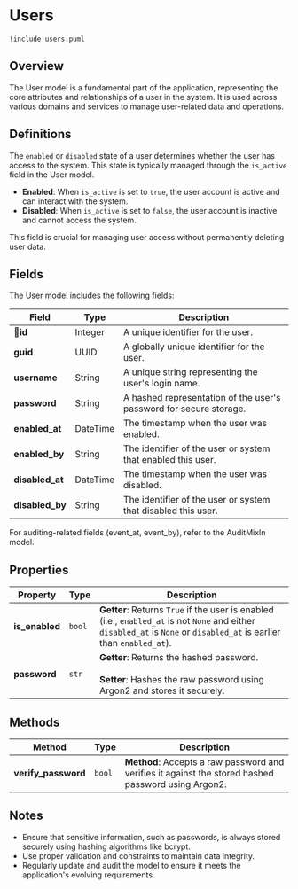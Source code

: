 # Users

```puml
!include users.puml
```

## Overview
The User model is a fundamental part of the application, representing the core attributes and relationships of a user in the system. It is used across various domains and services to manage user-related data and operations.

## Definitions

The `enabled` or `disabled` state of a user determines whether the user has access to the system. This state is typically managed through the `is_active` field in the User model.

- **Enabled**: When `is_active` is set to `true`, the user account is active and can interact with the system.
- **Disabled**: When `is_active` is set to `false`, the user account is inactive and cannot access the system.

This field is crucial for managing user access without permanently deleting user data.

## Fields
The User model includes the following fields:

| Field        | Type      | Description                                                                 |
|--------------|-----------|-----------------------------------------------------------------------------|
| 🔑**id**       | Integer   |  A unique identifier for the user.                                       |
| **guid**     | UUID      | A globally unique identifier for the user.                                 |
| **username** | String    | A unique string representing the user's login name.                        |
| **password** | String    | A hashed representation of the user's password for secure storage.         |
| **enabled_at** | DateTime  | The timestamp when the user was enabled.                                |
| **enabled_by** | String    | The identifier of the user or system that enabled this user.            |
| **disabled_at**| DateTime  | The timestamp when the user was disabled.                               |
| **disabled_by**| String    | The identifier of the user or system that disabled this user.           |

For auditing-related fields (event_at, event_by), refer to the AuditMixIn model.

## Properties

| Property      | Type      | Description                                                                 |
|---------------|-----------|-----------------------------------------------------------------------------|
| **is_enabled** | `bool`   | **Getter**: Returns `True` if the user is enabled (i.e., `enabled_at` is not `None` and either `disabled_at` is `None` or `disabled_at` is earlier than `enabled_at`). |
| **password**   | `str`    | **Getter**: Returns the hashed password.<br /><br />**Setter**: Hashes the raw password using Argon2 and stores it securely.|

## Methods

| Method            | Type      | Description                                                                 |
|-------------------|-----------|-----------------------------------------------------------------------------|
| **verify_password** | `bool` | **Method**: Accepts a raw password and verifies it against the stored hashed password using Argon2. |

## Notes
- Ensure that sensitive information, such as passwords, is always stored securely using hashing algorithms like bcrypt.
- Use proper validation and constraints to maintain data integrity.
- Regularly update and audit the model to ensure it meets the application's evolving requirements.